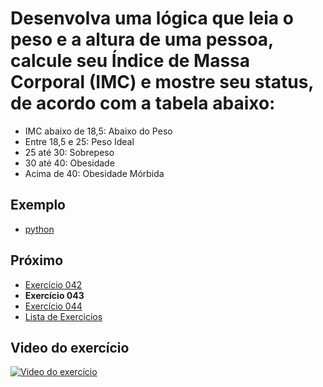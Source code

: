 # Desenvolva uma lógica que leia o peso e a altura de uma pessoa, calcule seu Índice de Massa Corporal (IMC) e mostre seu status, de acordo com a tabela abaixo:
- IMC abaixo de 18,5: Abaixo do Peso
- Entre 18,5 e 25: Peso Ideal
- 25 até 30: Sobrepeso
- 30 até 40: Obesidade
- Acima de 40: Obesidade Mórbida

## Exemplo

- [python](python)

## Próximo

- [Exercício 042](../042)
- **Exercício 043**
- [Exercício 044](../044)
- [Lista de Exercicios](../)

## Video do exercício

[![Video do exercício](https://img.youtube.com/vi/b7r34za963I/maxresdefault.jpg)](https://youtu.be/b7r34za963I)